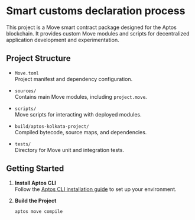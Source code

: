 # Smart customs declaration process

This project is a Move smart contract package designed for the Aptos blockchain. It provides custom Move modules and scripts for decentralized application development and experimentation.

## Project Structure

- `Move.toml`  
  Project manifest and dependency configuration.

- `sources/`  
  Contains main Move modules, including `project.move`.

- `scripts/`  
  Move scripts for interacting with deployed modules.

- `build/aptos-kolkata-project/`  
  Compiled bytecode, source maps, and dependencies.

- `tests/`  
  Directory for Move unit and integration tests.

## Getting Started

1. **Install Aptos CLI**  
   Follow the [Aptos CLI installation guide](https://aptos.dev/cli-tools/aptos-cli-tool/install-aptos-cli/) to set up your environment.

2. **Build the Project**
   ```sh
   aptos move compile
   ```
